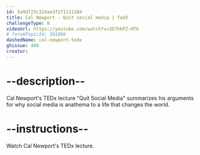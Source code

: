 ```yaml
---
id: 5a9d723c324aa3f2f1111104
title: Cal Newport - Quit social media | TedX
challengeType: 0
videoUrl: https://youtube.com/watch?v=3E7hkPZ-HTk
# forumTopicId: 301086
dashedName: cal-newport-tedx
ghissue: 499
creator: 
---
```


# --description--

Cal Newport's TEDx lecture "Quit Social Media" summarizes his arguments for why social media is anathema to a life that changes the world.

# --instructions--

Watch Cal Newport's TEDx lecture.